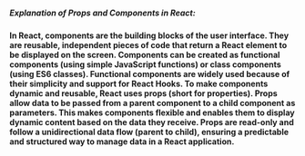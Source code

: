 ##### **Explanation of Props and Components in React:**



**In React, components are the building blocks of the user interface. They are reusable, independent pieces of code that return a React element to be displayed on the screen. Components can be created as functional components (using simple JavaScript functions) or class components (using ES6 classes). Functional components are widely used because of their simplicity and support for React Hooks. To make components dynamic and reusable, React uses props (short for properties). Props allow data to be passed from a parent component to a child component as parameters. This makes components flexible and enables them to display dynamic content based on the data they receive. Props are read-only and follow a unidirectional data flow (parent to child), ensuring a predictable and structured way to manage data in a React application.**


